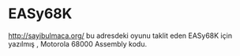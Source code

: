 # EASy68K

http://sayibulmaca.org/ bu adresdeki oyunu taklit eden  EASy68K için yazılmış , Motorola 68000 Assembly kodu.
